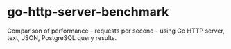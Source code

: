 # go-http-server-benchmark
Comparison of performance - requests per second - using Go HTTP server, text, JSON, PostgreSQL query results.
